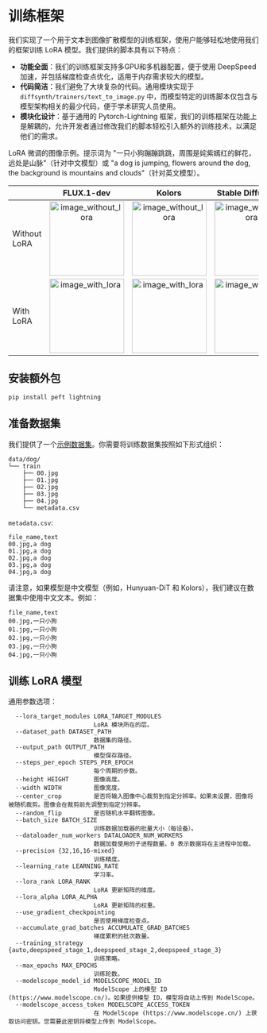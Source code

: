 # 训练框架

我们实现了一个用于文本到图像扩散模型的训练框架，使用户能够轻松地使用我们的框架训练 LoRA 模型。我们提供的脚本具有以下特点：

* **功能全面**：我们的训练框架支持多GPU和多机器配置，便于使用 DeepSpeed 加速，并包括梯度检查点优化，适用于内存需求较大的模型。
* **代码简洁**：我们避免了大块复杂的代码。通用模块实现于 `diffsynth/trainers/text_to_image.py` 中，而模型特定的训练脚本仅包含与模型架构相关的最少代码，便于学术研究人员使用。
* **模块化设计**：基于通用的 Pytorch-Lightning 框架，我们的训练框架在功能上是解耦的，允许开发者通过修改我们的脚本轻松引入额外的训练技术，以满足他们的需求。

LoRA 微调的图像示例。提示词为 "一只小狗蹦蹦跳跳，周围是姹紫嫣红的鲜花，远处是山脉"（针对中文模型）或 "a dog is jumping, flowers around the dog, the background is mountains and clouds"（针对英文模型）。

||<div style="width:150px">FLUX.1-dev</div>|<div style="width:150px">Kolors</div>|<div style="width:150px">Stable Diffusion 3</div>|<div style="width:150px">Hunyuan-DiT</div>|
|-|:-:|:-:|:-:|:-:|
|Without LoRA|<img src="https://github.com/user-attachments/assets/df62cef6-d54f-4e3d-a602-5dd290079d49" width="150"  alt="image_without_lora">|<img src="https://github.com/modelscope/DiffSynth-Studio/assets/35051019/9d79ed7a-e8cf-4d98-800a-f182809db318" width="150"  alt="image_without_lora">|<img src="https://github.com/modelscope/DiffSynth-Studio/assets/35051019/ddb834a5-6366-412b-93dc-6d957230d66e" width="150"  alt="image_without_lora">|<img src="https://github.com/Artiprocher/DiffSynth-Studio/assets/35051019/1aa21de5-a992-4b66-b14f-caa44e08876e" width="150"  alt="image_without_lora">|
|With LoRA|<img src="https://github.com/user-attachments/assets/4fd39890-0291-4d19-8a88-d70d0ae18533" width="150"  alt="image_with_lora">|<img src="https://github.com/modelscope/DiffSynth-Studio/assets/35051019/02f62323-6ee5-4788-97a1-549732dbe4f0" width="150"  alt="image_with_lora">|<img src="https://github.com/modelscope/DiffSynth-Studio/assets/35051019/8e7b2888-d874-4da4-a75b-11b6b214b9bf" width="150"  alt="image_with_lora">|<img src="https://github.com/Artiprocher/DiffSynth-Studio/assets/35051019/83a0a41a-691f-4610-8e7b-d8e17c50a282" width="150"  alt="image_with_lora">|


## 安装额外包

```
pip install peft lightning
```

## 准备数据集

我们提供了一个[示例数据集](https://modelscope.cn/datasets/buptwq/lora-stable-diffusion-finetune/files)。你需要将训练数据集按照如下形式组织：

```
data/dog/
└── train
    ├── 00.jpg
    ├── 01.jpg
    ├── 02.jpg
    ├── 03.jpg
    ├── 04.jpg
    └── metadata.csv
```

`metadata.csv`:

```
file_name,text
00.jpg,a dog
01.jpg,a dog
02.jpg,a dog
03.jpg,a dog
04.jpg,a dog
```

请注意，如果模型是中文模型（例如，Hunyuan-DiT 和 Kolors），我们建议在数据集中使用中文文本。例如：

```
file_name,text
00.jpg,一只小狗
01.jpg,一只小狗
02.jpg,一只小狗
03.jpg,一只小狗
04.jpg,一只小狗
```

## 训练 LoRA 模型

通用参数选项：

```
  --lora_target_modules LORA_TARGET_MODULES
                        LoRA 模块所在的层。
  --dataset_path DATASET_PATH
                        数据集的路径。
  --output_path OUTPUT_PATH
                        模型保存路径。
  --steps_per_epoch STEPS_PER_EPOCH
                        每个周期的步数。
  --height HEIGHT       图像高度。
  --width WIDTH         图像宽度。
  --center_crop         是否将输入图像中心裁剪到指定分辨率。如果未设置，图像将被随机裁剪。图像会在裁剪前先调整到指定分辨率。
  --random_flip         是否随机水平翻转图像。
  --batch_size BATCH_SIZE
                        训练数据加载器的批量大小（每设备）。
  --dataloader_num_workers DATALOADER_NUM_WORKERS
                        数据加载使用的子进程数量。0 表示数据将在主进程中加载。
  --precision {32,16,16-mixed}
                        训练精度。
  --learning_rate LEARNING_RATE
                        学习率。
  --lora_rank LORA_RANK
                        LoRA 更新矩阵的维度。
  --lora_alpha LORA_ALPHA
                        LoRA 更新矩阵的权重。
  --use_gradient_checkpointing
                        是否使用梯度检查点。
  --accumulate_grad_batches ACCUMULATE_GRAD_BATCHES
                        梯度累积的批次数量。
  --training_strategy {auto,deepspeed_stage_1,deepspeed_stage_2,deepspeed_stage_3}
                        训练策略。
  --max_epochs MAX_EPOCHS
                        训练轮数。
  --modelscope_model_id MODELSCOPE_MODEL_ID
                        ModelScope 上的模型 ID (https://www.modelscope.cn/)。如果提供模型 ID，模型将自动上传到 ModelScope。
  --modelscope_access_token MODELSCOPE_ACCESS_TOKEN
                        在 ModelScope (https://www.modelscope.cn/) 上获取访问密钥。您需要此密钥将模型上传到 ModelScope。
```
